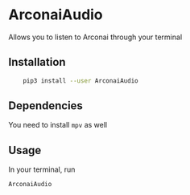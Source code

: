 # ArconaiAudio
Allows you to listen to Arconai through your terminal

## Installation

```bash
    pip3 install --user ArconaiAudio
```

## Dependencies
You need to install `mpv` as well

## Usage
In your terminal, run

```bash
ArconaiAudio
```
